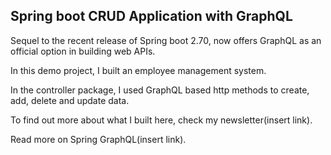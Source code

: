 ## Spring boot CRUD Application with GraphQL

Sequel to the recent release of Spring boot 2.70, now offers GraphQL as an official option in building web APIs.

In this demo project, I built an employee management system.

In the controller package, I used GraphQL based http methods to create, add, delete and update data.

To find out more about what I built here, check my newsletter(insert link).

Read more on Spring GraphQL(insert link).
